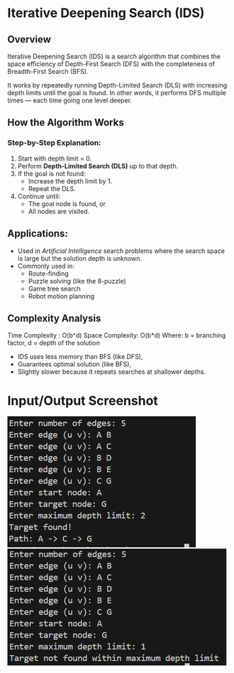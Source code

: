# Iterative Deepening Search (IDS)

## Overview

Iterative Deepening Search (IDS) is a search algorithm that combines the space efficiency of Depth-First Search (DFS) with the completeness of Breadth-First Search (BFS).  

It works by repeatedly running Depth-Limited Search (DLS) with increasing depth limits until the goal is found.
In other words, it performs DFS multiple times — each time going one level deeper.



## How the Algorithm Works

### Step-by-Step Explanation:
1. Start with depth limit = 0.
2. Perform **Depth-Limited Search (DLS)** up to that depth.
3. If the goal is not found:
   - Increase the depth limit by 1.
   - Repeat the DLS.
4. Continue until:
   - The goal node is found, or
   - All nodes are visited.

## Applications:
- Used in *Artificial Intelligence* search problems where the search space is large but the solution depth is unknown.
- Commonly used in:
  - Route-finding
  - Puzzle solving (like the 8-puzzle)
  - Game tree search
  - Robot motion planning

## Complexity Analysis

Time Complexity : O(b^d) 
Space Complexity: O(b*d) 
Where: b = branching factor, d = depth of the solution 

- IDS uses less memory than BFS (like DFS),  
- Guarantees optimal solution (like BFS),  
- Slightly slower because it repeats searches at shallower depths.

# Input/Output Screenshot
![ Input_Output_Screenshot](screenshot1.png)
![ Input_Output_Screenshot](screenshot2.png)

